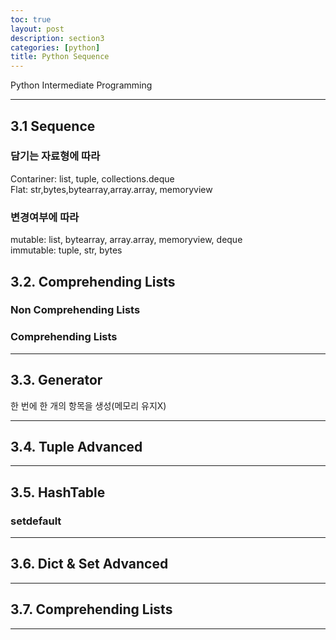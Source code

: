 ```yaml
---
toc: true
layout: post
description: section3
categories: [python]
title: Python Sequence
---
```


Python Intermediate Programming

---

## 3.1 Sequence 

### 담기는 자료형에 따라
Contariner: list, tuple, collections.deque  
Flat: str,bytes,bytearray,array.array, memoryview  

### 변경여부에 따라
mutable: list, bytearray, array.array, memoryview, deque  
immutable: tuple, str, bytes  


## 3.2. Comprehending Lists


### Non Comprehending Lists


### Comprehending Lists



---

## 3.3. Generator
한 번에 한 개의 항목을 생성(메모리 유지X)  



---

## 3.4. Tuple Advanced



---

## 3.5. HashTable

### setdefault



---

## 3.6. Dict & Set Advanced




---
## 3.7. Comprehending Lists



---
